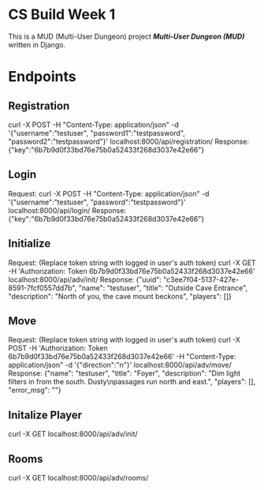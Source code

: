 # CS Build Week 1

This is a MUD (Multi-User Dungeon) project ***Multi-User Dungeon (MUD)*** written in Django.

# Endpoints 
## Registration
curl -X POST -H "Content-Type: application/json" -d '{"username":"testuser", "password1":"testpassword", "password2":"testpassword"}' localhost:8000/api/registration/
Response:
{"key":"6b7b9d0f33bd76e75b0a52433f268d3037e42e66"}
## Login
Request:
curl -X POST -H "Content-Type: application/json" -d '{"username":"testuser", "password":"testpassword"}' localhost:8000/api/login/
Response:
{"key":"6b7b9d0f33bd76e75b0a52433f268d3037e42e66"}
## Initialize
Request: (Replace token string with logged in user's auth token)
curl -X GET -H 'Authorization: Token 6b7b9d0f33bd76e75b0a52433f268d3037e42e66' localhost:8000/api/adv/init/
Response:
{"uuid": "c3ee7f04-5137-427e-8591-7fcf0557dd7b", "name": "testuser", "title": "Outside Cave Entrance", "description": "North of you, the cave mount beckons", "players": []}
## Move
Request: (Replace token string with logged in user's auth token)
curl -X POST -H 'Authorization: Token 6b7b9d0f33bd76e75b0a52433f268d3037e42e66' -H "Content-Type: application/json" -d '{"direction":"n"}' localhost:8000/api/adv/move/
Response:
{"name": "testuser", "title": "Foyer", "description": "Dim light filters in from the south. Dusty\npassages run north and east.", "players": [], "error_msg": ""}
## Initalize Player
curl -X GET localhost:8000/api/adv/init/
## Rooms
curl -X GET localhost:8000/api/adv/rooms/
